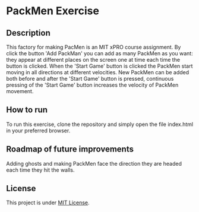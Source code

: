 # PackMen Exercise

## Description
This factory for making PacMen is an MIT xPRO course assignment. By click the button 'Add PackMan' you can add as many PackMen as you want: they appear at different places on the screen one at time each time the button is clicked. When the 'Start Game' button is clicked the PackMen start moving in all directions at different velocities. New PackMen can be added both before and after the 'Start Game' button is pressed, continuous pressing of the 'Start Game' button increases the velocity of PackMen movement.

## How to run
To run this exercise, clone the repository and simply open the file index.html in your preferred browser.

## Roadmap of future improvements
Adding ghosts and making PackMen face the direction they are headed each time they hit the walls.

## License
This project is under [MIT License](https://github.com/muksis/eye-exercise/blob/main/LICENSE).
